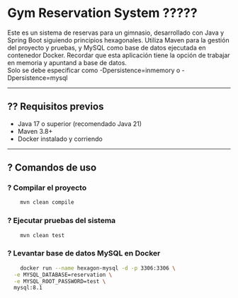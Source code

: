 # Gym Reservation System ?????

Este es un sistema de reservas para un gimnasio, desarrollado con Java y Spring Boot siguiendo principios hexagonales. Utiliza Maven para la gestión del proyecto y pruebas, y MySQL como base de datos ejecutada en contenedor Docker.
Recordar que esta aplicación tiene la opción de trabajar en memoria y apuntand a base de datos.
<br>
Solo se debe especificar como -Dpersistence=inmemory o -Dpersistence=mysql 

---

## ?? Requisitos previos

- Java 17 o superior (recomendado Java 21)
- Maven 3.8+
- Docker instalado y corriendo


---

## ? Comandos de uso

### ? Compilar el proyecto

```bash
    mvn clean compile
```

### ? Ejecutar pruebas del sistema

```bash
    mvn clean test
```

### ? Levantar base de datos MySQL en Docker

```bash
    docker run --name hexagon-mysql -d -p 3306:3306 \
  -e MYSQL_DATABASE=reservation \
  -e MYSQL_ROOT_PASSWORD=test \
  mysql:8.1

